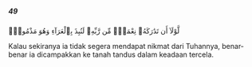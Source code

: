 ##### 49

<span class="ayah">لَّوْلَآ أَن تَدَٰرَكَهُۥ نِعْمَةٌۭ مِّن رَّبِّهِۦ لَنُبِذَ بِٱلْعَرَآءِ وَهُوَ مَذْمُومٌۭ</span>

<span class="ayah_translation">Kalau sekiranya ia tidak segera mendapat nikmat dari Tuhannya, benar-benar ia dicampakkan ke tanah tandus dalam keadaan tercela.</span>
